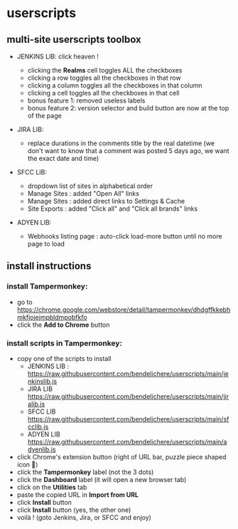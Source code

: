 # userscripts
## multi-site userscripts toolbox

- JENKINS LIB: click heaven !
  - clicking the **Realms** cell toggles ALL the checkboxes 
  - clicking a row toggles all the checkboxes in that row
  - clicking a column toggles all the checkboxes in that column
  - clicking a cell toggles all the checkboxes in that cell
  - bonus feature 1: removed useless labels
  - bonus feature 2: version selector and build button are now at the top of the page

- JIRA LIB:
  - replace durations in the comments title by the real datetime (we don't want to know that a comment was posted 5 days ago, we want the exact date and time)

- SFCC LIB:
  - dropdown list of sites in alphabetical order 
  - Manage Sites : added "Open All" links
  - Manage Sites : added direct links to Settings & Cache
  - Site Exports : added "Click all" and "Click all brands" links

- ADYEN LIB:
  - Webhooks listing page : auto-click load-more button until no more page to load

## install instructions

### install Tampermonkey:
- go to https://chrome.google.com/webstore/detail/tampermonkey/dhdgffkkebhmkfjojejmpbldmpobfkfo
- click the **Add to Chrome** button

### install scripts in Tampermonkey:
- copy one of the scripts to install
  - JENKINS LIB : https://raw.githubusercontent.com/bendelichere/userscripts/main/jenkinslib.js
  - JIRA LIB https://raw.githubusercontent.com/bendelichere/userscripts/main/jiralib.js
  - SFCC LIB https://raw.githubusercontent.com/bendelichere/userscripts/main/sfcclib.js
  - ADYEN LIB https://raw.githubusercontent.com/bendelichere/userscripts/main/adyenlib.js
- click Chrome's extension button (right of URL bar, puzzle piece shaped icon 🧩)
- click the **Tampermonkey** label (not the 3 dots)
- click the **Dashboard** label (it will open a new browser tab)
- click on the **Utilities** tab
- paste the copied URL in **Import from URL**
- click **Install** button
- click **Install** button (yes, the other one)
- voilà ! (goto Jenkins, Jira, or SFCC and enjoy)
